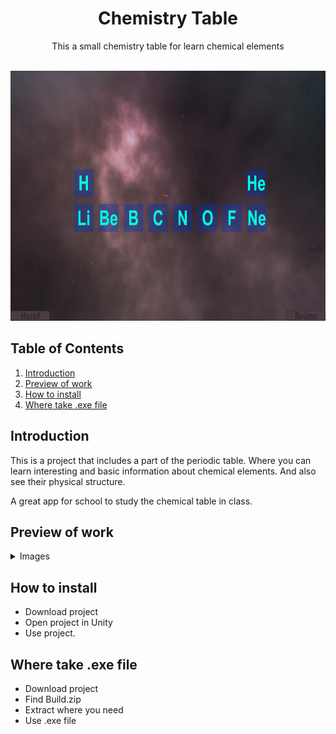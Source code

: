 
<p align="center">
    <b align ="center"><h1 align ="center">Chemistry Table</h1></b>
</p>

<p align = "center">This a small chemistry table for learn chemical elements</p> 

<p align="center">
  <br>
   <img src="./.readme/images/Logo.png" alt="Logo" height="400"/>
  <br>
</p>


## Table of Contents
1. [Introduction](#Introduction)
2. [Preview of work](#Preview-of-work)
3. [How to install](#How-to-install)
4. [Where take .exe file](#Where-take-exe-file)


## <a name="Introduction">Introduction</a>
This is a project that includes a part of the periodic table. Where you can learn interesting and basic information about chemical elements. And also see their physical structure.

A great app for school to study the chemical table in class.

## <a name="Preview-of-work">Preview of work</a>
<details close>
<summary>
 Images
</summary> <br/>

<p align="center">
    <img src="./.readme/images/Work_1.png" alt="start" height = "500"/>
</p>

<hr>

<p align="center">
    <img src="./.readme/images/Work_2.png" alt="start" height = "500"/>
</p>
</details>

## <a name="How-to-install">How to install</a>
* Download project
* Open project in Unity
* Use project.

## <a name="Where-take-exe-file">Where take .exe file</a>
* Download project
* Find Build.zip
* Extract where you need
* Use .exe file


